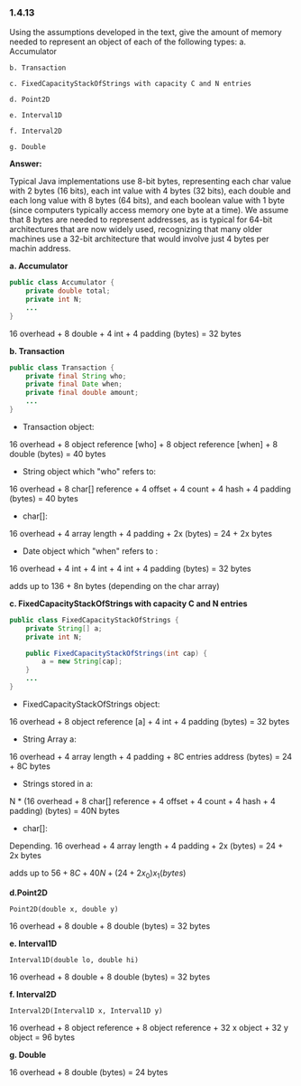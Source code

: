 ### 1.4.13

Using the assumptions developed in the text, give the amount of memory needed to represent an object of each of the following types:
    a. Accumulator
    

    b. Transaction
    
    c. FixedCapacityStackOfStrings with capacity C and N entries
    
    d. Point2D
    
    e. Interval1D
    
    f. Interval2D
    
    g. Double

**Answer:**

Typical Java implementations use 8-bit bytes, representing each char value with 2 bytes (16 bits), each int value with 4 bytes (32 bits), each double and each long value with 8 bytes (64 bits), and each boolean value with 1 byte (since computers typically access memory one byte at a time).
We assume that 8 bytes are needed to represent addresses, as is typical for 64-bit architectures that are now widely used, recognizing that many older machines use a 32-bit architecture that would involve just 4 bytes per machin address.

**a. Accumulator**

```java
public class Accumulator {
    private double total;
    private int N;
    ...
}
```

16  overhead + 8  double + 4  int + 4  padding (bytes) = 32 bytes

**b. Transaction**

```java
public class Transaction {
    private final String who;
    private final Date when;
    private final double amount;
    ...
}

```

- Transaction object: 

16  overhead + 8  object reference [who] + 8  object reference [when] + 8  double (bytes) = 40 bytes

- String object which "who" refers to:

16  overhead + 8 char[] reference + 4 offset + 4 count + 4 hash + 4 padding  (bytes) = 40  bytes

- char[]:

16  overhead + 4  array length + 4 padding + 2x (bytes) = 24 + 2x bytes

- Date object which "when" refers to :

16  overhead + 4  int + 4  int + 4  int + 4  padding (bytes) = 32 bytes

adds up to  136 + 8n bytes (depending on the char array)

**c. FixedCapacityStackOfStrings with capacity C and N entries**

```java
public class FixedCapacityStackOfStrings {
    private String[] a;
    private int N;

    public FixedCapacityStackOfStrings(int cap) {
        a = new String[cap];
    }
    ...
}
```

- FixedCapacityStackOfStrings object:

16  overhead + 8  object reference [a] + 4  int + 4  padding (bytes) = 32 bytes

- String Array a:

16  overhead + 4  array length + 4  padding + 8C  entries address (bytes) = 24 + 8C bytes

- Strings stored in a:

 N * (16  overhead + 8 char[] reference + 4  offset + 4  count + 4  hash + 4 padding) (bytes) = 40N bytes 

- char[]:

Depending. 16 overhead + 4 array length + 4 padding + 2x (bytes) = 24 + 2x bytes

adds up to $56 + 8C + 40N + (24 + 2x_0)x_1 (bytes)$ 

**d.Point2D**

`Point2D(double x, double y)`

16  overhead + 8  double + 8  double (bytes) = 32 bytes

**e. Interval1D**

`Interval1D(double lo, double hi)`

16  overhead + 8  double + 8  double (bytes) = 32 bytes

**f. Interval2D**

`Interval2D(Interval1D x, Interval1D y)`

16  overhead + 8 object reference + 8 object reference +  32  x object  + 32  y object = 96 bytes 

**g. Double**

16  overhead + 8  double (bytes) = 24 bytes
